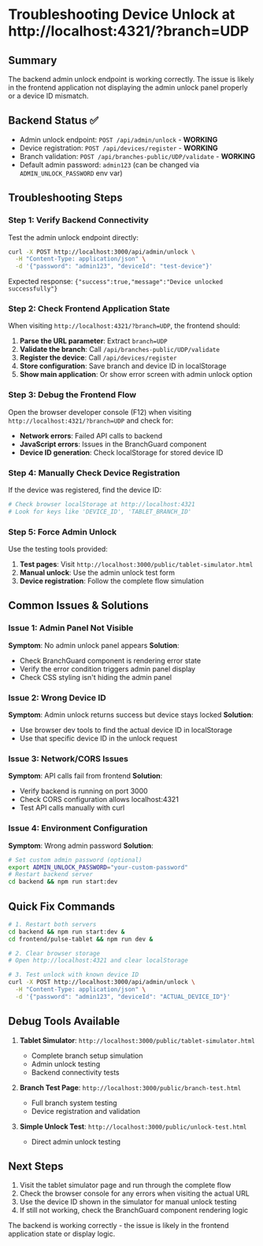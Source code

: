 # Troubleshooting Device Unlock at http://localhost:4321/?branch=UDP

## Summary
The backend admin unlock endpoint is working correctly. The issue is likely in the frontend application not displaying the admin unlock panel properly or a device ID mismatch.

## Backend Status ✅
- Admin unlock endpoint: `POST /api/admin/unlock` - **WORKING**
- Device registration: `POST /api/devices/register` - **WORKING**
- Branch validation: `POST /api/branches-public/UDP/validate` - **WORKING**
- Default admin password: `admin123` (can be changed via `ADMIN_UNLOCK_PASSWORD` env var)

## Troubleshooting Steps

### Step 1: Verify Backend Connectivity
Test the admin unlock endpoint directly:
```bash
curl -X POST http://localhost:3000/api/admin/unlock \
  -H "Content-Type: application/json" \
  -d '{"password": "admin123", "deviceId": "test-device"}'
```
Expected response: `{"success":true,"message":"Device unlocked successfully"}`

### Step 2: Check Frontend Application State
When visiting `http://localhost:4321/?branch=UDP`, the frontend should:

1. **Parse the URL parameter**: Extract `branch=UDP`
2. **Validate the branch**: Call `/api/branches-public/UDP/validate`
3. **Register the device**: Call `/api/devices/register`
4. **Store configuration**: Save branch and device ID in localStorage
5. **Show main application**: Or show error screen with admin unlock option

### Step 3: Debug the Frontend Flow
Open the browser developer console (F12) when visiting `http://localhost:4321/?branch=UDP` and check for:

- **Network errors**: Failed API calls to backend
- **JavaScript errors**: Issues in the BranchGuard component
- **Device ID generation**: Check localStorage for stored device ID

### Step 4: Manually Check Device Registration
If the device was registered, find the device ID:
```bash
# Check browser localStorage at http://localhost:4321
# Look for keys like 'DEVICE_ID', 'TABLET_BRANCH_ID'
```

### Step 5: Force Admin Unlock
Use the testing tools provided:

1. **Test pages**: Visit `http://localhost:3000/public/tablet-simulator.html`
2. **Manual unlock**: Use the admin unlock test form
3. **Device registration**: Follow the complete flow simulation

## Common Issues & Solutions

### Issue 1: Admin Panel Not Visible
**Symptom**: No admin unlock panel appears
**Solution**: 
- Check BranchGuard component is rendering error state
- Verify the error condition triggers admin panel display
- Check CSS styling isn't hiding the admin panel

### Issue 2: Wrong Device ID
**Symptom**: Admin unlock returns success but device stays locked
**Solution**:
- Use browser dev tools to find the actual device ID in localStorage
- Use that specific device ID in the unlock request

### Issue 3: Network/CORS Issues
**Symptom**: API calls fail from frontend
**Solution**:
- Verify backend is running on port 3000
- Check CORS configuration allows localhost:4321
- Test API calls manually with curl

### Issue 4: Environment Configuration
**Symptom**: Wrong admin password
**Solution**:
```bash
# Set custom admin password (optional)
export ADMIN_UNLOCK_PASSWORD="your-custom-password"
# Restart backend server
cd backend && npm run start:dev
```

## Quick Fix Commands

```bash
# 1. Restart both servers
cd backend && npm run start:dev &
cd frontend/pulse-tablet && npm run dev &

# 2. Clear browser storage
# Open http://localhost:4321 and clear localStorage

# 3. Test unlock with known device ID
curl -X POST http://localhost:3000/api/admin/unlock \
  -H "Content-Type: application/json" \
  -d '{"password": "admin123", "deviceId": "ACTUAL_DEVICE_ID"}'
```

## Debug Tools Available

1. **Tablet Simulator**: `http://localhost:3000/public/tablet-simulator.html`
   - Complete branch setup simulation
   - Admin unlock testing
   - Backend connectivity tests

2. **Branch Test Page**: `http://localhost:3000/public/branch-test.html`
   - Full branch system testing
   - Device registration and validation

3. **Simple Unlock Test**: `http://localhost:3000/public/unlock-test.html`
   - Direct admin unlock testing

## Next Steps

1. Visit the tablet simulator page and run through the complete flow
2. Check the browser console for any errors when visiting the actual URL
3. Use the device ID shown in the simulator for manual unlock testing
4. If still not working, check the BranchGuard component rendering logic

The backend is working correctly - the issue is likely in the frontend application state or display logic.
